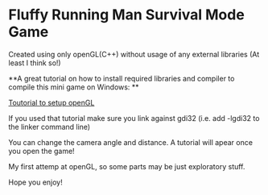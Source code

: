 # Fluffy Running Man Survival Mode Game

Created using only openGL(C++) without usage of any external libraries (At least I think so!)

**A great tutorial on how to install required libraries and compiler to compile this mini game on Windows: **

[Toutorial to setup openGL](https://medium.com/@bhargav.chippada19/how-to-setup-opengl-on-mingw-w64-in-windows-10-64-bits-b77f350cea7e)

If you used that tutorial make sure you link against gdi32 (i.e. add -lgdi32 to the linker command line)

You can change the camera angle and distance. A tutorial will apear once you open the game!

My first attemp at openGL, so some parts may be just exploratory stuff.

Hope you enjoy!
